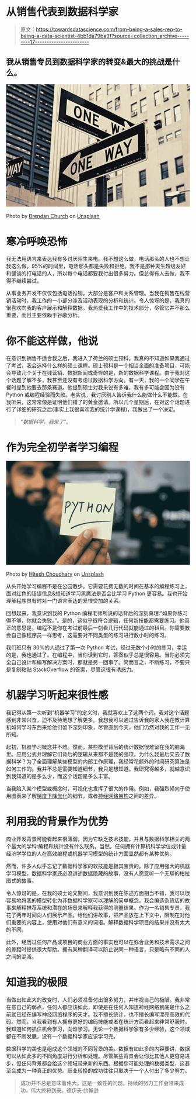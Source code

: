 # 从销售代表到数据科学家

> 原文：<https://towardsdatascience.com/from-being-a-sales-rep-to-being-a-data-scientist-4bb1da79ba3f?source=collection_archive---------17----------------------->

## 我从销售专员到数据科学家的转变&最大的挑战是什么。

![](img/c8e5e84a12de4608b5f3ad5716b6913b.png)

Photo by [Brendan Church](https://unsplash.com/@bdchu614?utm_source=unsplash&utm_medium=referral&utm_content=creditCopyText) on [Unsplash](https://unsplash.com/s/photos/one-way?utm_source=unsplash&utm_medium=referral&utm_content=creditCopyText)

# 寒冷呼唤恐怖

我无法用语言来表达我有多讨厌陌生来电。我不想这么做，电话那头的人也不想让我这么做。95%的时间里，电话那头都是失败和拒绝。我不是那种天生超级友好和健谈的打电话的人，所以每个电话都要我付出很多努力。但总得有人去做，我不得不继续尝试。

从事业务开发不仅仅包括电话推销，大部分是客户和关系管理。当我在销售在线营销活动时，我工作的一小部分涉及活动表现的分析和统计。令人惊讶的是，我真的很喜欢向我的客户展示和解释数据。我热爱我工作中的技术部分，尽管它并不那么重要，而且主要依赖于谷歌分析。

# 你不能这样做，他说

在意识到销售不适合我之后，我进入了荷兰的硕士预科。我真的不知道如果我通过了考试，我会选择什么样的硕士课程。硕士预科是一个相当全面的准备项目，可能会导致几个关于在线营销、数据新闻或奇怪的是，新的数据科学课程。由于我对这个话题了解不多，我甚至还没有考虑过数据科学方向。有一天，我的一个同学在午餐时提到他要去那条赛道。他提到硕士对我来说有多难，我有多可能会因为没有 Python 或编程经验而失败。老实说，我讨厌别人告诉我什么能做什么不能做。在我听来，这常常像是证明他们错了的黄金邀请。所以几个星期后，在对这个话题进行了详细的研究之后(事实上我很喜欢我的统计学课程)，我做出了一个决定。

> “*数据科学，我来了*”。

# 作为完全初学者学习编程

![](img/34b2ef9a94ef3ea764de7a5b7e8b4a4b.png)

Photo by [Hitesh Choudhary](https://unsplash.com/@hiteshchoudhary?utm_source=unsplash&utm_medium=referral&utm_content=creditCopyText) on [Unsplash](https://unsplash.com/s/photos/python?utm_source=unsplash&utm_medium=referral&utm_content=creditCopyText)

从头开始学习编程不是在公园散步。它需要花费无数的时间在基本的编程练习上，面对红色的错误信息&想知道学习黑魔法是否会比学习 Python 更容易。我也开始理解程序员有时对一门语言表达的爱恨交加的关系。

回想起来，我意识到我的 Python 编程老师所说的话背后的深刻真理:“如果你练习得不够，你就会失败。”。是的，这似乎很符合逻辑，任何新技能都需要练习。他真正的意思是，编程不是你在考试前最后一刻看几行代码就能通过的科目。你需要教会自己像程序员一样思考，这需要对不同类型的练习进行数小时的练习。

我们班只有 30%的人通过了第一次 Python 考试，经过无数个小时的练习，幸运的是，我也通过了。在编程中，当你读到它时，答案似乎总是很容易。当你必须完全自己设计和编写解决方案时，那就是另一回事了。简而言之，不断练习，不要只是复制粘贴 StackOverflow 的答案，尽管这很有诱惑力。

# 机器学习听起来很性感

我记得从第一次听到“机器学习”的定义时，我就喜欢上了这两个词。我对这个话题感到非常兴奋，迫不及待地想了解更多。我想我可以通过告诉我的家人我在教计算机如何学习东西来给他们留下深刻印象，尽管直到今天，他们仍然对我的工作一无所知。

起初，机器学习概念并不难。然而，某些模型背后的统计数据很难留在我的脑海里。应用公式并理解它们背后的逻辑从来都不是我的强项。为什么我最后又去了数据科学？为了全面理解某些模型的内部工作原理，我经常花额外的时间研究算法是如何工作的。我并不总是需要知道细节，我只是想知道。我研究得越多，就越意识到我知道的是多么少，而这个话题是多么丰富。

当我陷入某个模型或概念时，可视化也发挥了很大的作用。例如，我强烈倾向于使用图表来了解[梯度下降优化](/understanding-the-mathematics-behind-gradient-descent-dde5dc9be06e)的细节，或者[神经网络架构](/neural-network-architectures-156e5bad51ba)之间的差异。

# 利用我的背景作为优势

商业开发背景可能看起来很薄弱，因为它缺乏技术技能，并且与数据科学相关的两个最大的学科:编程和统计没有什么联系。当然，任何拥有计算机科学学位或计量经济学学位的人在高效编程或机器学习模型的统计方面显然都有某种优势。

然而，许多人似乎忘记了数据科学家的软技能是极其宝贵的。除了应用强大的机器学习模型，数据科学家还必须讲述数据隐藏的故事，没有人愿意听一个无聊的柏拉图式的故事。

令人惊讶的是，在我的硕士论文期间，我意识到我在陈述方面相当不错，我可以很容易地将我的模型转化为非数据科学家可以理解的简单概念。我会编造杂货店的故事来解释推荐系统和潜在的场景来解释我获得的测量结果。作为一名销售专员，我花了两年时间向人们展示产品，给他们讲故事，把产品放在上下文中，限制在对他们重要的内容上，使用对他们有意义的词语。解释数据科学项目的结果并没有太大的不同。

此外，经历过任何产品或项目的商业方面的事实也可以在弥合业务和技术需求之间的差距时提供很大帮助。拥有某种翻译可以防止说同一种语言，只是略有不同的人之间的混淆。

# 知道我的极限

当做出如此大的改变时，人们必须准备付出很多努力，并审视自己的极限。我非常在意自己的弱点，任何人都应该如此，即使是在任何人知道神经网络到底是什么之前就已经在编写神经网络程序的天才。我不擅长统计，也不擅长编写漂亮高效的代码。然而，当我看到有人拥有更好的编码技能或者在统计方面看起来非常舒服时，我知道如何抓住机会学习，向谁学习。无论一个数据科学家有多少经验，这个领域都在不断发展，没有一个数据科学家应该学习完。

数据科学的美也是组成这个领域的不同背景的美。数据有如此多的内容要讲，数据可以从如此多的不同角度进行分析和处理。尽管某些背景会让你比其他人更容易进步，但任何背景都会给这个领域带来新的东西。根据您可能处理的数据类型，这甚至会成为一种真正的优势。职业转换的成功往往只取决于一个人付出了多少努力。

> 成功并不总是意味着伟大。这是一致性的问题。持续的努力工作会带来成功。伟大终将到来。德伊夫·约翰逊
